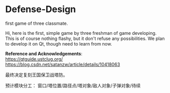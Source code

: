 # Defense-Design
first game of three classmate.

Hi, here is the first, simple game by three freshman of game developing. This is of course nothing flashy, but it don't refuse any possibilities.
We plan to develop it on Qt, though need to learn from now.

**Reference and Acknowledgements**:<br/>
https://qtguide.ustclug.org/<br/>
https://blog.csdn.net/satanzw/article/details/10418063

最终决定复刻王国保卫战塔防。

预计模块分工：
窗口/塔位置/路径点/塔对象/敌人对象/子弹对象/待续

